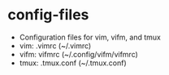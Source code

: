 # config-files
* Configuration files for vim, vifm, and tmux 
* vim: .vimrc (~/.vimrc)
* vifm: vifmrc (~/.config/vifm/vifmrc)
* tmux: .tmux.conf (~/.tmux.conf)
